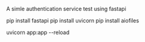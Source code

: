 
A simle authentication service test using fastapi

pip install fastapi
pip install uvicorn
pip install aiofiles

uvicorn app:app --reload
